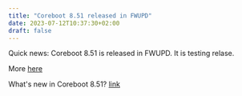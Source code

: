 ```yaml
---
title: "Coreboot 8.51 released in FWUPD"
date: 2023-07-12T10:37:30+02:00
draft: false
---
```


Quick news: Coreboot 8.51 is released in FWUPD. It is testing relase.

More [here](https://fwupd.org/lvfs/devices/com.starlabs.B6-I.coreboot#e78694608d57297d48626456aea67111)


What's new in Coreboot 8.51? [link](https://cichy1173.github.io/starbook_blog/news/coreboot-8.51/)